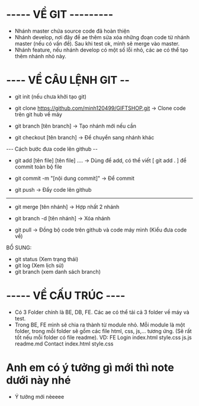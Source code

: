 # ----- VỀ GIT ---------
 - Nhánh master chứa source code đã hoàn thiện
 - Nhánh develop, nơi đây để ae thêm sửa xóa những đoạn code từ nhánh master (nếu có vấn đề). Sau khi test ok, mình sẽ merge vào master.
 - Nhánh feature, nếu nhánh develop có một số lỗi nhỏ, các ae có thể tạo thêm nhánh nhỏ này.
# ---- VỀ CÂU LỆNH GIT --
 - git init (nếu chưa khởi tạo git)
 - git clone https://github.com/minh120499/GIFTSHOP.git
    -> Clone code trên git hub về máy

 - git branch [tên branch] 
    -> Tạo nhánh mới nếu cần

 - git checkout [tên branch]
    -> Để chuyển sang nhánh khác

--- Cách bước đưa code lên github --
 - git add [tên file]  [tên file] ....
    -> Dùng để add, có thể viết [ git add . ] để commit toàn bộ file 

 - git commit -m "[nội dung commit]"
    -> Để commit 

- git push
     -> Đẩy code lên github

-----
 - git merge [tên nhánh]
    -> Hợp nhất 2 nhánh

 - git branch -d [tên nhánh]
    -> Xóa nhánh

 - git pull
      -> Đồng bộ code trên github và code máy mình (Kiểu đưa code về)

 BỔ SUNG:
 - git status (Xem trạng thái)
 - git log (Xem lịch sử)
 - git branch (xem danh sách branch)

# ----- VỀ CẤU TRÚC ----
 - Có 3 Folder chính là BE, DB, FE. Các ae có thể tải cả 3 folder về máy và test.
 - Trong BE, FE mình sẽ chia ra thành từ module nhỏ. Mỗi module là một folder, trong mỗi folder sẽ gồm các file html, css, js,... tương ứng. (Sẽ rất tốt nếu mỗi folder có file readme).
    VD: FE
          Login
            index.html
            style.css
            js.js
            readme.md
          Contact
            index.html
            style.css

# Anh em có ý tưởng gì mới thì note dưới này nhé
 - Ý tưởng mới nèeeee
